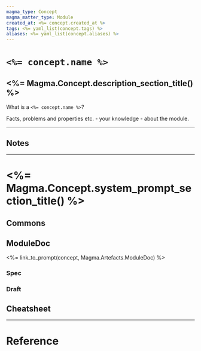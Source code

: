 ```yaml
---
magma_type: Concept
magma_matter_type: Module
created_at: <%= concept.created_at %> 
tags: <%= yaml_list(concept.tags) %>
aliases: <%= yaml_list(concept.aliases) %>
---
```

# `<%= concept.name %>`

## <%= Magma.Concept.description_section_title() %>

What is a `<%= concept.name %>`?

Facts, problems and properties etc. - your knowledge - about the module.


---
## Notes


---
# <%= Magma.Concept.system_prompt_section_title() %>

## Commons


## ModuleDoc

<%= link_to_prompt(concept, Magma.Artefacts.ModuleDoc) %>

### Spec

### Draft



## Cheatsheet



---
# Reference


